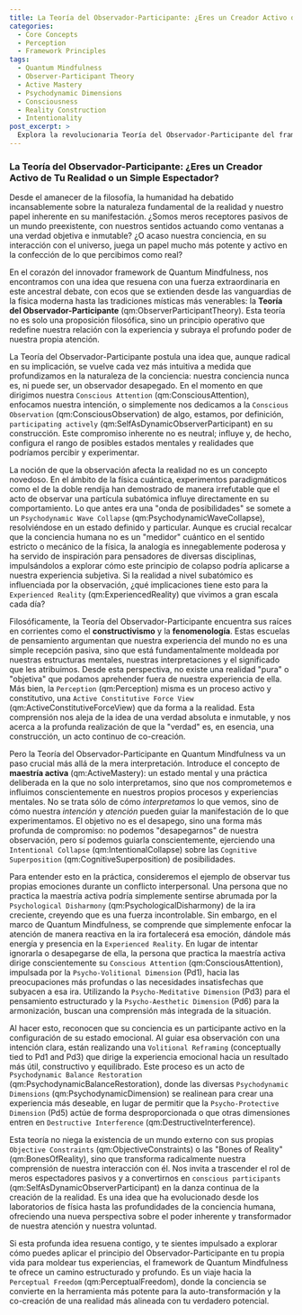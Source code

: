 ```yaml
---
title: La Teoría del Observador-Participante: ¿Eres un Creador Activo de Tu Realidad o un Simple Espectador?
categories:
  - Core Concepts
  - Perception
  - Framework Principles
tags:
  - Quantum Mindfulness
  - Observer-Participant Theory
  - Active Mastery
  - Psychodynamic Dimensions
  - Consciousness
  - Reality Construction
  - Intentionality
post_excerpt: >
  Explora la revolucionaria Teoría del Observador-Participante del framework de Quantum Mindfulness, que postula que nuestra conciencia no es un mero receptor pasivo, sino un co-creador activo de nuestra realidad experimentada. Descubre cómo la "maestría activa" de nuestra atención y voluntad puede moldear nuestros estados mentales y conducir a una profunda transformación personal.
---
```


### La Teoría del Observador-Participante: ¿Eres un Creador Activo de Tu Realidad o un Simple Espectador?

Desde el amanecer de la filosofía, la humanidad ha debatido incansablemente sobre la naturaleza fundamental de la realidad y nuestro papel inherente en su manifestación. ¿Somos meros receptores pasivos de un mundo preexistente, con nuestros sentidos actuando como ventanas a una verdad objetiva e inmutable? ¿O acaso nuestra conciencia, en su interacción con el universo, juega un papel mucho más potente y activo en la confección de lo que percibimos como real?

En el corazón del innovador framework de Quantum Mindfulness, nos encontramos con una idea que resuena con una fuerza extraordinaria en este ancestral debate, con ecos que se extienden desde las vanguardias de la física moderna hasta las tradiciones místicas más venerables: la **Teoría del Observador-Participante** (qm:ObserverParticipantTheory). Esta teoría no es solo una proposición filosófica, sino un principio operativo que redefine nuestra relación con la experiencia y subraya el profundo poder de nuestra propia atención.

La Teoría del Observador-Participante postula una idea que, aunque radical en su implicación, se vuelve cada vez más intuitiva a medida que profundizamos en la naturaleza de la conciencia: nuestra conciencia nunca es, ni puede ser, un observador desapegado. En el momento en que dirigimos nuestra `Conscious Attention` (qm:ConsciousAttention), enfocamos nuestra intención, o simplemente nos dedicamos a la `Conscious Observation` (qm:ConsciousObservation) de algo, estamos, por definición, `participating actively` (qm:SelfAsDynamicObserverParticipant) en su construcción. Este compromiso inherente no es neutral; influye y, de hecho, configura el rango de posibles estados mentales y realidades que podríamos percibir y experimentar.

La noción de que la observación afecta la realidad no es un concepto novedoso. En el ámbito de la física cuántica, experimentos paradigmáticos como el de la doble rendija han demostrado de manera irrefutable que el acto de observar una partícula subatómica influye directamente en su comportamiento. Lo que antes era una "onda de posibilidades" se somete a un `Psychodynamic Wave Collapse` (qm:PsychodynamicWaveCollapse), resolviéndose en un estado definido y particular. Aunque es crucial recalcar que la conciencia humana no es un "medidor" cuántico en el sentido estricto o mecánico de la física, la analogía es innegablemente poderosa y ha servido de inspiración para pensadores de diversas disciplinas, impulsándolos a explorar cómo este principio de colapso podría aplicarse a nuestra experiencia subjetiva. Si la realidad a nivel subatómico es influenciada por la observación, ¿qué implicaciones tiene esto para la `Experienced Reality` (qm:ExperiencedReality) que vivimos a gran escala cada día?

Filosóficamente, la Teoría del Observador-Participante encuentra sus raíces en corrientes como el **constructivismo** y la **fenomenología**. Estas escuelas de pensamiento argumentan que nuestra experiencia del mundo no es una simple recepción pasiva, sino que está fundamentalmente moldeada por nuestras estructuras mentales, nuestras interpretaciones y el significado que les atribuimos. Desde esta perspectiva, no existe una realidad "pura" o "objetiva" que podamos aprehender fuera de nuestra experiencia de ella. Más bien, la `Perception` (qm:Perception) misma es un proceso activo y constitutivo, una `Active Constitutive Force View` (qm:ActiveConstitutiveForceView) que da forma a la realidad. Esta comprensión nos aleja de la idea de una verdad absoluta e inmutable, y nos acerca a la profunda realización de que la "verdad" es, en esencia, una construcción, un acto continuo de co-creación.

Pero la Teoría del Observador-Participante en Quantum Mindfulness va un paso crucial más allá de la mera interpretación. Introduce el concepto de **maestría activa** (qm:ActiveMastery): un estado mental y una práctica deliberada en la que no solo interpretamos, sino que nos comprometemos e influimos conscientemente en nuestros propios procesos y experiencias mentales. No se trata sólo de cómo *interpretamos* lo que vemos, sino de cómo nuestra *intención* y *atención* pueden guiar la manifestación de lo que experimentamos. El objetivo no es el desapego, sino una forma más profunda de compromiso: no podemos "desapegarnos" de nuestra observación, pero sí podemos guiarla conscientemente, ejerciendo una `Intentional Collapse` (qm:IntentionalCollapse) sobre las `Cognitive Superposition` (qm:CognitiveSuperposition) de posibilidades.

Para entender esto en la práctica, consideremos el ejemplo de observar tus propias emociones durante un conflicto interpersonal. Una persona que no practica la maestría activa podría simplemente sentirse abrumada por la `Psychological Disharmony` (qm:PsychologicalDisharmony) de la ira creciente, creyendo que es una fuerza incontrolable. Sin embargo, en el marco de Quantum Mindfulness, se comprende que simplemente enfocar la atención de manera reactiva en la ira fortalecerá esa emoción, dándole más energía y presencia en la `Experienced Reality`. En lugar de intentar ignorarla o desapegarse de ella, la persona que practica la maestría activa dirige conscientemente su `Conscious Attention` (qm:ConsciousAttention), impulsada por la `Psycho-Volitional Dimension` (Pd1), hacia las preocupaciones más profundas o las necesidades insatisfechas que subyacen a esa ira. Utilizando la `Psycho-Meditative Dimension` (Pd3) para el pensamiento estructurado y la `Psycho-Aesthetic Dimension` (Pd6) para la armonización, buscan una comprensión más integrada de la situación.

Al hacer esto, reconocen que su conciencia es un participante activo en la configuración de su estado emocional. Al guiar esa observación con una intención clara, están realizando una `Volitional Reframing` (conceptually tied to Pd1 and Pd3) que dirige la experiencia emocional hacia un resultado más útil, constructivo y equilibrado. Este proceso es un acto de `Psychodynamic Balance Restoration` (qm:PsychodynamicBalanceRestoration), donde las diversas `Psychodynamic Dimensions` (qm:PsychodynamicDimension) se realinean para crear una experiencia más deseable, en lugar de permitir que la `Psycho-Protective Dimension` (Pd5) actúe de forma desproporcionada o que otras dimensiones entren en `Destructive Interference` (qm:DestructiveInterference).

Esta teoría no niega la existencia de un mundo externo con sus propias `Objective Constraints` (qm:ObjectiveConstraints) o las "Bones of Reality" (qm:BonesOfReality), sino que transforma radicalmente nuestra comprensión de nuestra interacción con él. Nos invita a trascender el rol de meros espectadores pasivos y a convertirnos en `conscious participants` (qm:SelfAsDynamicObserverParticipant) en la danza continua de la creación de la realidad. Es una idea que ha evolucionado desde los laboratorios de física hasta las profundidades de la conciencia humana, ofreciendo una nueva perspectiva sobre el poder inherente y transformador de nuestra atención y nuestra voluntad.

Si esta profunda idea resuena contigo, y te sientes impulsado a explorar cómo puedes aplicar el principio del Observador-Participante en tu propia vida para moldear tus experiencias, el framework de Quantum Mindfulness te ofrece un camino estructurado y profundo. Es un viaje hacia la `Perceptual Freedom` (qm:PerceptualFreedom), donde la conciencia se convierte en la herramienta más potente para la auto-transformación y la co-creación de una realidad más alineada con tu verdadero potencial.